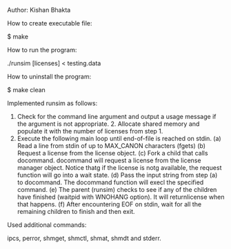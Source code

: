 Author: Kishan Bhakta

How to create executable file:

$ make

How to run the program:

./runsim [licenses] < testing.data

How to uninstall the program:

$ make clean


Implemented runsim as follows:
1. Check for the command line argument and output a usage message if the argument is not appropriate. 2. Allocate shared memory and populate it with the number of licenses from step 1.
3. Execute the following main loop until end-of-file is reached on stdin.
(a) Read a line from stdin of up to MAX_CANON characters (fgets)
(b) Request a license from the license object.
(c) Fork a child that calls docommand. docommand will request a license from the license manager object. Notice thatg if the license is notg available, the request function will go into a wait state.
(d) Pass the input string from step (a) to docommand. The docommand function will execl the specified command.
(e) The parent (runsim) checks to see if any of the children have finished (waitpid with WNOHANG option). It will returnlicense when that happens.
(f) After encountering EOF on stdin, wait for all the remaining children to finish and then exit.

Used additional commands:

ipcs, perror, shmget, shmctl, shmat, shmdt and stderr.
